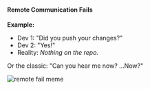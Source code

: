 #### Remote Communication Fails

**Example:**

- Dev 1: "Did you push your changes?"
- Dev 2: "Yes!"
- Reality: *Nothing on the repo.*

Or the classic: "Can you hear me now? ...Now?"

![remote fail meme](https://i.imgur.com/8zQ2Q0B.png)

